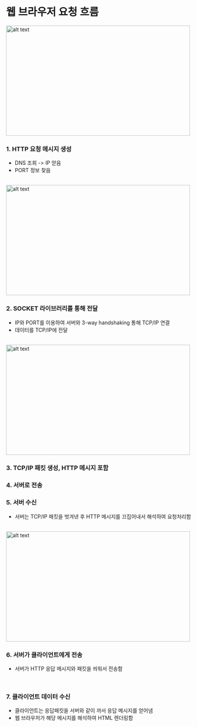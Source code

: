 # 웹 브라우저 요청 흐름 

<img src="https://user-images.githubusercontent.com/44944031/108065082-d83eba80-70a0-11eb-8add-bac449cd1ea1.png" alt="alt text" width="500" height="300"/>

### 1.  HTTP 요청 메시지 생성
* DNS 조회 -> IP 얻음 
* PORT 정보 찾음 

<br/>

<img src="https://user-images.githubusercontent.com/44944031/108065089-d96fe780-70a0-11eb-86a1-1cc3462e4cf9.png" alt="alt text" width="500" height="300"/>

### 2. SOCKET 라이브러리를 통해 전달 
* IP와 PORT를 이용하여 서버와 3-way handshaking 통해 TCP/IP 연결  
* 데이터를 TCP/IP에 전달 

<br/>

<img src="https://user-images.githubusercontent.com/44944031/108065106-dbd24180-70a0-11eb-8917-ea253fb5007b.png" alt="alt text" width="500" height="300"/>

### 3. TCP/IP 패킷 생성, HTTP 메시지 포함 
### 4. 서버로 전송 
### 5. 서버 수신 
* 서버는 TCP/IP 패킷을 벗겨낸 후 HTTP 메시지를 끄집어내서 해석하여 요청처리함 

<br/>

<img src="https://user-images.githubusercontent.com/44944031/108065108-dd9c0500-70a0-11eb-98a9-2b6fcafbf192.png" alt="alt text" width="500" height="300"/>

### 6. 서버가 클라이언트에게 전송 
* 서버가 HTTP 응답 메시지와 패킷을 씌워서 전송함 

<br/>

### 7. 클라이언트 데이터 수신  
* 클라이언트는 응답패킷을 서버와 같이 까서 응답 메시지를 얻어냄
* 웹 브라우저가 해당 메시지를 해석하여 HTML 렌더링함 
